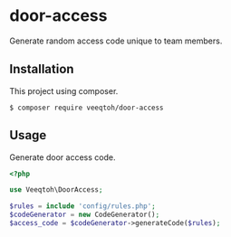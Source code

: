 # door-access
Generate random access code unique to team members.

## Installation
This project using composer.
```
$ composer require veeqtoh/door-access
```

## Usage
Generate door access code.
```php
<?php

use Veeqtoh\DoorAccess;

$rules = include 'config/rules.php';
$codeGenerator = new CodeGenerator();
$access_code = $codeGenerator->generateCode($rules);
```